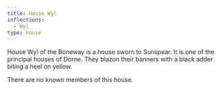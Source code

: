 ```yaml
---
title: House Wyl
inflections:
  - Wyl
type: house
---
```


House Wyl of the Boneway is a house sworn to Sunspear. It is one of the principal houses of Dorne. They blazon their banners with a black adder biting a heel on yellow.

There are no known members of this house.


